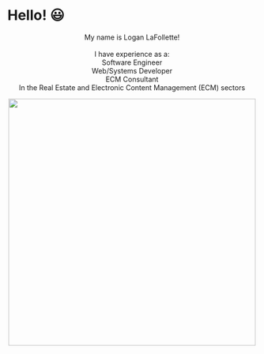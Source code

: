 # Hello! :smiley:

<p align="center">
My name is Logan LaFollette!<br><br>
I have experience as a:<br> 
Software Engineer<br>  
Web/Systems Developer<br>  
ECM Consultant<br>  
In the Real Estate and Electronic Content Management (ECM) sectors<br>
</p>

<p align="center">
  <img width="500" src="https://github-readme-stats.vercel.app/api?username=LoganLaFollette&show_icons=true&theme=dark&count_private=true" alt="">
</p>

